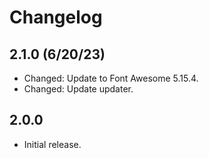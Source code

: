 # Changelog

## 2.1.0 (6/20/23)
* Changed: Update to Font Awesome 5.15.4.
* Changed: Update updater.

## 2.0.0
* Initial release.
